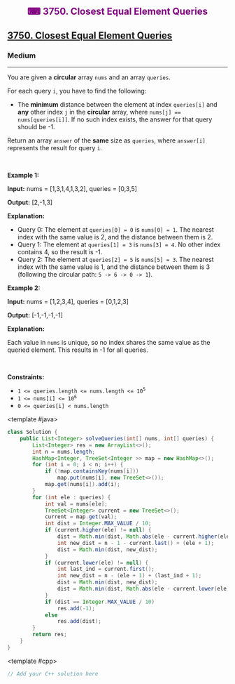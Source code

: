 <div align = "center">
<h style = "margin-bottom: 0px; margin-top: 0px; color : purple;" align = "center" class = "header">

## ⌨ 3750. Closest Equal Element Queries

</h>
</div>

<h2><a href="https://leetcode.com/problems/closest-equal-element-queries" target = "_blank">3750. Closest Equal Element Queries</a></h2><h3>Medium</h3><hr><p>You are given a <strong>circular</strong> array <code>nums</code> and an array <code>queries</code>.</p>

<p>For each query <code>i</code>, you have to find the following:</p>

<ul>
	<li>The <strong>minimum</strong> distance between the element at index <code>queries[i]</code> and <strong>any</strong> other index <code>j</code> in the <strong>circular</strong> array, where <code>nums[j] == nums[queries[i]]</code>. If no such index exists, the answer for that query should be -1.</li>
</ul>

<p>Return an array <code>answer</code> of the <strong>same</strong> size as <code>queries</code>, where <code>answer[i]</code> represents the result for query <code>i</code>.</p>

<p>&nbsp;</p>
<p><strong class="example">Example 1:</strong></p>

<div class="example-block">
<p><strong>Input:</strong> <span class="example-io">nums = [1,3,1,4,1,3,2], queries = [0,3,5]</span></p>

<p><strong>Output:</strong> <span class="example-io">[2,-1,3]</span></p>

<p><strong>Explanation:</strong></p>

<ul>
	<li>Query 0: The element at <code>queries[0] = 0</code> is <code>nums[0] = 1</code>. The nearest index with the same value is 2, and the distance between them is 2.</li>
	<li>Query 1: The element at <code>queries[1] = 3</code> is <code>nums[3] = 4</code>. No other index contains 4, so the result is -1.</li>
	<li>Query 2: The element at <code>queries[2] = 5</code> is <code>nums[5] = 3</code>. The nearest index with the same value is 1, and the distance between them is 3 (following the circular path: <code>5 -&gt; 6 -&gt; 0 -&gt; 1</code>).</li>
</ul>
</div>

<p><strong class="example">Example 2:</strong></p>

<div class="example-block">
<p><strong>Input:</strong> <span class="example-io">nums = [1,2,3,4], queries = [0,1,2,3]</span></p>

<p><strong>Output:</strong> <span class="example-io">[-1,-1,-1,-1]</span></p>

<p><strong>Explanation:</strong></p>

<p>Each value in <code>nums</code> is unique, so no index shares the same value as the queried element. This results in -1 for all queries.</p>
</div>

<p>&nbsp;</p>
<p><strong>Constraints:</strong></p>

<ul>
	<li><code>1 &lt;= queries.length &lt;= nums.length &lt;= 10<sup>5</sup></code></li>
	<li><code>1 &lt;= nums[i] &lt;= 10<sup>6</sup></code></li>
	<li><code>0 &lt;= queries[i] &lt; nums.length</code></li>
</ul>

<CodeTabs :languages="[ { name: 'C++', slot: 'cpp' }, { name: 'Java', slot: 'java' } ]">

<template #java>

```java
class Solution {
    public List<Integer> solveQueries(int[] nums, int[] queries) {
        List<Integer> res = new ArrayList<>();
        int n = nums.length;
        HashMap<Integer, TreeSet<Integer >> map = new HashMap<>();
        for (int i = 0; i < n; i++) {
            if (!map.containsKey(nums[i]))
                map.put(nums[i], new TreeSet<>());
            map.get(nums[i]).add(i);
        }
        for (int ele : queries) {
            int val = nums[ele];
            TreeSet<Integer> current = new TreeSet<>();
            current = map.get(val);
            int dist = Integer.MAX_VALUE / 10;
            if (current.higher(ele) != null) {
                dist = Math.min(dist, Math.abs(ele - current.higher(ele)));
                int new_dist = n - 1 - current.last() + (ele + 1);
                dist = Math.min(dist, new_dist);
            }
            if (current.lower(ele) != null) {
                int last_ind = current.first();
                int new_dist = n - (ele + 1) + (last_ind + 1);
                dist = Math.min(dist, new_dist);
                dist = Math.min(dist, Math.abs(ele - current.lower(ele)));
            }
            if (dist == Integer.MAX_VALUE / 10)
                res.add(-1);
            else
                res.add(dist);
        }
        return res;
    }
}
```

</template>

<template #cpp>

```cpp
// Add your C++ solution here
```

</template>

</CodeTabs>
